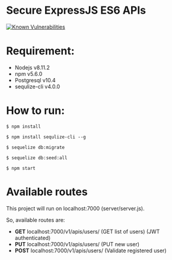 # Secure ExpressJS ES6 APIs

[![Known Vulnerabilities](https://snyk.io/test/github/wwicaksono/apis/badge.svg?targetFile=package.json)](https://snyk.io/test/github/wwicaksono/apis?targetFile=package.json)

<!-- omit in toc -->

# Requirement:
- Nodejs v8.11.2
- npm v5.6.0
- Postgresql v10.4
- sequlize-cli v4.0.0

# How to run:
```shell
$ npm install

$ npm install sequlize-cli --g

$ sequelize db:migrate

$ sequelize db:seed:all

$ npm start
```

# Available routes
This project will run on localhost:7000 (server/server.js).

So, available routes are:
- **GET** localhost:7000/v1/apis/users/ (GET list of users) (JWT authenticated)
- **PUT** localhost:7000/v1/apis/users/ (PUT new user)
- **POST** localhost:7000/v1/apis/users/ (Validate registered user)
